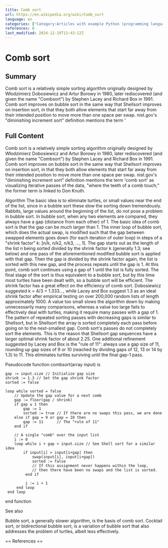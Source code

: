 ```yaml
---
title: Comb sort
url: https://en.wikipedia.org/wiki/Comb_sort
language: en
categories: ["Category:Articles with example Python (programming language) code", "Category:Articles with example pseudocode", "Category:Articles with short description", "Category:Comparison sorts", "Category:Short description is different from Wikidata"]
references: 0
last_modified: 2024-12-19T13:43:12Z
---
```


# Comb sort

## Summary

Comb sort is a relatively simple sorting algorithm originally designed by Włodzimierz Dobosiewicz and Artur Borowy in 1980, later rediscovered (and given the name "Combsort") by Stephen Lacey and Richard Box in 1991. Comb sort improves on bubble sort in the same way that Shellsort improves on insertion sort, in that they both allow elements that start far away from their intended position to move more than one space per swap.
nist.gov's "diminishing increment sort" definition mentions the term '

## Full Content

Comb sort is a relatively simple sorting algorithm originally designed by Włodzimierz Dobosiewicz and Artur Borowy in 1980, later rediscovered (and given the name "Combsort") by Stephen Lacey and Richard Box in 1991. Comb sort improves on bubble sort in the same way that Shellsort improves on insertion sort, in that they both allow elements that start far away from their intended position to move more than one space per swap.
nist.gov's "diminishing increment sort" definition mentions the term 'comb sort' as visualizing iterative passes of the data, "where the teeth of a comb touch;" the former term is linked to Don Knuth.

Algorithm
The basic idea is to eliminate turtles, or small values near the end of the list, since in a bubble sort these slow the sorting down tremendously. Rabbits, large values around the beginning of the list, do not pose a problem in bubble sort.
In bubble sort, when any two elements are compared, they always have a gap (distance from each other) of 1. The basic idea of comb sort is that the gap can be much larger than 1. The inner loop of bubble sort, which does the actual swap, is modified such that the gap between swapped elements goes down (for each iteration of outer loop) in steps of a "shrink factor" k: [⁠n/k⁠, ⁠n/k2⁠, ⁠n/k3⁠, ..., 1].
The gap starts out as the length of the list n being sorted divided by the shrink factor k (generally 1.3; see below) and one pass of the aforementioned modified bubble sort is applied with that gap. Then the gap is divided by the shrink factor again, the list is sorted with this new gap, and the process repeats until the gap is 1. At this point, comb sort continues using a gap of 1 until the list is fully sorted. The final stage of the sort is thus equivalent to a bubble sort, but by this time most turtles have been dealt with, so a bubble sort will be efficient.
The shrink factor has a great effect on the efficiency of comb sort. Dobosiewicz suggested k = 4/3 = 1.333…, while Lacey and Box suggest 1.3 as an ideal shrink factor after empirical testing on over 200,000 random lists of length approximately 1000. A value too small slows the algorithm down by making unnecessarily many comparisons, whereas a value too large fails to effectively deal with turtles, making it require many passes with a gap of 1.
The pattern of repeated sorting passes with decreasing gaps is similar to Shellsort, but in Shellsort the array is sorted completely each pass before going on to the next-smallest gap.  Comb sort's passes do not completely sort the elements.  This is the reason that Shellsort gap sequences have a larger optimal shrink factor of about 2.25.
One additional refinement suggested by Lacey and Box is the "rule of 11": always use a gap size of 11, rounding up gap sizes of 9 or 10 (reached by dividing gaps of 12, 13 or 14 by 1.3) to 11.  This eliminates turtles surviving until the final gap-1 pass.

Pseudocode
function combsort(array input) is

    gap := input.size // Initialize gap size
    shrink := 1.3 // Set the gap shrink factor
    sorted := false

    loop while sorted = false
        // Update the gap value for a next comb
        gap := floor(gap / shrink)
        if gap ≤ 1 then
            gap := 1
            sorted := true // If there are no swaps this pass, we are done
        else if gap = 9 or gap = 10 then
            gap := 11      // The "rule of 11"
        end if

        // A single "comb" over the input list
        i := 0
        loop while i + gap < input.size // See Shell sort for a similar idea
            if input[i] > input[i+gap] then
                swap(input[i], input[i+gap])
                sorted := false
                // If this assignment never happens within the loop,
                // then there have been no swaps and the list is sorted.
             end if
    
             i := i + 1
         end loop
     end loop
end function

See also

Bubble sort, a generally slower algorithm, is the basis of comb sort.
Cocktail sort, or bidirectional bubble sort, is a variation of bubble sort that also addresses the problem of turtles, albeit less effectively.


== References ==
